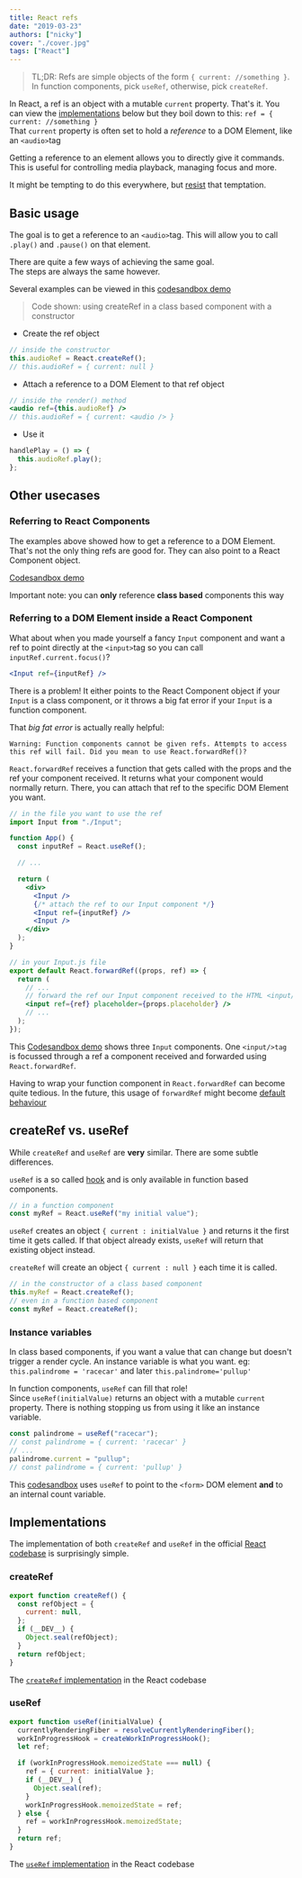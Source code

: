 ```yaml
---
title: React refs
date: "2019-03-23"
authors: ["nicky"]
cover: "./cover.jpg"
tags: ["React"]
---
```


<!-- Cover photo of two reference monitors. A funny joke, as you will undoubtedly agree. -->

> TL;DR: Refs are simple objects of the form `{ current: //something }`. In function components, pick `useRef`, otherwise, pick `createRef`.

In React, a ref is an object with a mutable `current` property.
That's it. You can view the [implementations](#implementations) below but they boil down to this: `ref = { current: //something }`  
That `current` property is often set to hold a _reference_ to a DOM Element, like an `<audio>`tag

Getting a reference to an element allows you to directly give it commands.
This is useful for controlling media playback, managing focus and more.

It might be tempting to do this everywhere, but [resist](https://reactjs.org/docs/refs-and-the-dom.html#dont-overuse-refs) that temptation.

## Basic usage

The goal is to get a reference to an `<audio>`tag.
This will allow you to call `.play()` and `.pause()` on that element.

There are quite a few ways of achieving the same goal.  
The steps are always the same however.

Several examples can be viewed in this [codesandbox demo](https://codesandbox.io/s/4jzlzr7937)

> Code shown: using createRef in a class based component with a constructor

- Create the ref object

```jsx
// inside the constructor
this.audioRef = React.createRef();
// this.audioRef = { current: null }
```

- Attach a reference to a DOM Element to that ref object

```jsx
// inside the render() method
<audio ref={this.audioRef} />
// this.audioRef = { current: <audio /> }
```

- Use it

```jsx
handlePlay = () => {
  this.audioRef.play();
};
```

## Other usecases

### Referring to React Components

The examples above showed how to get a reference to a DOM Element.
That's not the only thing refs are good for. They can also point to a React Component object.

[Codesandbox demo](https://codesandbox.io/s/9jxqj20wqo?expanddevtools=1&fontsize=14&module=%2Fsrc%2FParentComponent.js&moduleview=1)

Important note: you can **only** reference **class based** components this way

### Referring to a DOM Element inside a React Component

What about when you made yourself a fancy `Input` component and want a ref to point directly at the `<input>`tag so you can call `inputRef.current.focus()`?

```jsx
<Input ref={inputRef} />
```

There is a problem! It either points to the React Component object if your `Input` is a class component, or it throws a big fat error if your `Input` is a function component.

That _big fat error_ is actually really helpful:

```
Warning: Function components cannot be given refs. Attempts to access this ref will fail. Did you mean to use React.forwardRef()?
```

`React.forwardRef` receives a function that gets called with the props and the ref your component received. It returns what your component would normally return. There, you can attach that ref to the specific DOM Element you want.

```jsx
// in the file you want to use the ref
import Input from "./Input";

function App() {
  const inputRef = React.useRef();

  // ...

  return (
    <div>
      <Input />
      {/* attach the ref to our Input component */}
      <Input ref={inputRef} />
      <Input />
    </div>
  );
}

// in your Input.js file
export default React.forwardRef((props, ref) => {
  return (
    // ...
    // forward the ref our Input component received to the HTML <input/>tag
    <input ref={ref} placeholder={props.placeholder} />
    // ...
  );
});
```

This [Codesandbox demo](https://codesandbox.io/s/pyqq0o9mk7) shows three `Input` components.
One `<input/>tag` is focussed through a ref a component received and forwarded using `React.forwardRef`.

Having to wrap your function component in `React.forwardRef` can become quite tedious.
In the future, this usage of `forwardRef` might become [default behaviour](https://twitter.com/dan_abramov/status/1109512531209584640)

## createRef vs. useRef

While `createRef` and `useRef` are **very** similar. There are some subtle differences.

`useRef` is a so called [hook](https://reactjs.org/docs/hooks-intro.html) and is only available in function based components.

```js
// in a function component
const myRef = React.useRef("my initial value");
```

`useRef` creates an object `{ current : initialValue }` and returns it the first time it gets called. If that object already exists, `useRef` will return that existing object instead.

`createRef` will create an object `{ current : null }` each time it is called.

```js
// in the constructor of a class based component
this.myRef = React.createRef();
// even in a function based component
const myRef = React.createRef();
```

### Instance variables

In class based components, if you want a value that can change but doesn't trigger a render cycle. An instance variable is what you want. eg: `this.palindrome = 'racecar'` and later `this.palindrome='pullup'`

In function components, `useRef` can fill that role!  
Since `useRef(initialValue)` returns an object with a mutable `current` property.
There is nothing stopping us from using it like an instance variable.

```js
const palindrome = useRef("racecar");
// const palindrome = { current: 'racecar' }
// ...
palindrome.current = "pullup";
// const palindrome = { current: 'pullup' }
```

This [codesandbox](https://codesandbox.io/s/vmwxjnv433) uses `useRef` to point to the `<form>` DOM element **and** to an internal count variable.

## Implementations

The implementation of both `createRef` and `useRef` in the official [React codebase](https://github.com/facebook/react) is surprisingly simple.

### createRef

```js
export function createRef() {
  const refObject = {
    current: null,
  };
  if (__DEV__) {
    Object.seal(refObject);
  }
  return refObject;
}
```

The [`createRef` implementation](https://github.com/facebook/react/blob/f33e5790b83dc1ae41b2b7d59d53420e7c8383aa/packages/react/src/ReactCreateRef.js) in the React codebase

### useRef

```js
export function useRef(initialValue) {
  currentlyRenderingFiber = resolveCurrentlyRenderingFiber();
  workInProgressHook = createWorkInProgressHook();
  let ref;

  if (workInProgressHook.memoizedState === null) {
    ref = { current: initialValue };
    if (__DEV__) {
      Object.seal(ref);
    }
    workInProgressHook.memoizedState = ref;
  } else {
    ref = workInProgressHook.memoizedState;
  }
  return ref;
}
```

The [`useRef` implementation](https://github.com/facebook/react/blob/8482cbe22d1a421b73db602e1f470c632b09f693/packages/react-reconciler/src/ReactFiberHooks.js#L500-L515) in the React codebase
